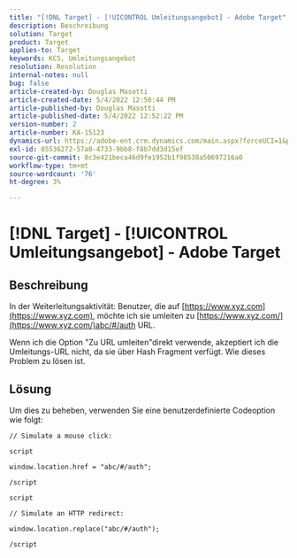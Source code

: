 ```yaml
---
title: "[!DNL Target] - [!UICONTROL Umleitungsangebot] - Adobe Target"
description: Beschreibung
solution: Target
product: Target
applies-to: Target
keywords: KCS, Umleitungsangebot
resolution: Resolution
internal-notes: null
bug: false
article-created-by: Douglas Masotti
article-created-date: 5/4/2022 12:50:44 PM
article-published-by: Douglas Masotti
article-published-date: 5/4/2022 12:52:22 PM
version-number: 2
article-number: KA-15123
dynamics-url: https://adobe-ent.crm.dynamics.com/main.aspx?forceUCI=1&pagetype=entityrecord&etn=knowledgearticle&id=721ba4cb-a8cb-ec11-a7b6-6045bd00d7cd
exl-id: 85536272-57a0-4733-9bb8-f8b7dd3d15ef
source-git-commit: 0c3e421beca46d9fe1952b1f98538a50697216a0
workflow-type: tm+mt
source-wordcount: '76'
ht-degree: 3%

---
```


# [!DNL Target] - [!UICONTROL Umleitungsangebot] - Adobe Target

## Beschreibung


In der Weiterleitungsaktivität: Benutzer, die auf [https://www.xyz.com](https://www.xyz.com), möchte ich sie umleiten zu [https://www.xyz.com/](https://www.xyz.com/)abc/#/auth URL.

Wenn ich die Option &quot;Zu URL umleiten&quot;direkt verwende, akzeptiert ich die Umleitungs-URL nicht, da sie über Hash Fragment verfügt. Wie dieses Problem zu lösen ist.


## Lösung


Um dies zu beheben, verwenden Sie eine benutzerdefinierte Codeoption wie folgt:

```
// Simulate a mouse click:

script

window.location.href = "abc/#/auth";

/script
```

```
script

// Simulate an HTTP redirect:

window.location.replace("abc/#/auth");

/script
```
